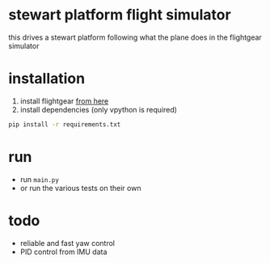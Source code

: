 # stewart platform flight simulator
 this drives a stewart platform following what the plane does in the flightgear simulator

# installation
1. install flightgear [from here](https://www.flightgear.org/download/)
2. install dependencies (only vpython is required)
```bash
pip install -r requirements.txt
```
# run
- run `main.py` 
- or run the various tests on their own

# todo
- reliable and fast yaw control
- PID control from IMU data


